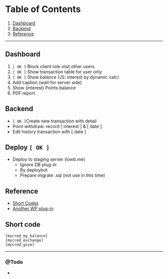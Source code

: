 # Table of Contents1. [Dashboard](#Dashboard)2. [Backend](#Backend)3. [Reference](#Reference)---## Dashboard1. ``[ OK ]`` Block client role visit other users2. ``[ OK ]`` Show transaction table for user only3. ``[ OK ]`` Show balance (JS: interest by dynamic calc)4. Add caption (wait for server side)5. Show (interest) Points balance6. PDF report## Backend- ```[ OK ]```Create new transaction with detail- Point withdraw: record [ interest ] & [ date ]- Edit history transaction with [ date ]## Deploy ```[ OK ]```- Deploy to staging server (lowb.me)	- Ignore DB plug-in	- By deploybot	- Prepare migrate .sql (not use in this time)## Reference- [Short Codes](http://codex.mycred.me/category/shortcodes/)- [Another WP plug-in](http://codecanyon.net/item/wpdeposit/500402)## Short code```[mycred_my_balance][mycred_exchange][mycred_give]```---### @Todo-